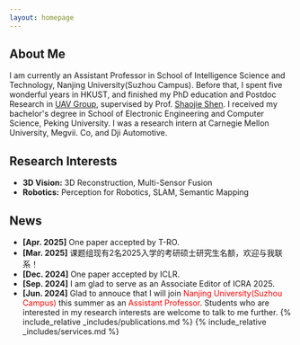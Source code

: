 ```yaml
---
layout: homepage
---
```


## About Me

I am currently an Assistant Professor in School of Intelligence Science and Technology, Nanjing University(Suzhou Campus). Before that, I spent five wonderful years in HKUST, and finished my PhD education and Postdoc Research in <a href="https://uav.hkust.edu.hk/">UAV Group</a>, supervised by Prof. <a href="https://uav.hkust.edu.hk/group/"> Shaojie Shen</a>. I received my bachelor's degree in School of Electronic Engineering and Computer Science, Peking University. I was a research intern at Carnegie Mellon University, Megvii. Co, and Dji Automotive.

## Research Interests

- **3D Vision:** 3D Reconstruction, Multi-Sensor Fusion
- **Robotics:** Perception for Robotics, SLAM, Semantic Mapping

## News
- **[Apr. 2025]** One paper accepted by T-RO.
- **[Mar. 2025]** 课题组现有2名2025入学的考研硕士研究生名额，欢迎与我联系！
- **[Dec. 2024]** One paper accepted by ICLR.
- **[Sep. 2024]** I am glad to serve as an Associate Editor of ICRA 2025.
- **[Jun. 2024]** Glad to annouce that I will join <font color=red>Nanjing University(Suzhou Campus)</font> this summer as an <font color=red>Assistant Professor</font>. Students who are interested in my research interests are welcome to talk to me further.
{% include_relative _includes/publications.md %}
{% include_relative _includes/services.md %}
